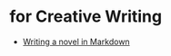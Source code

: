 # for Creative Writing

- [Writing a novel in Markdown](https://pdworkman.com/writing-a-novel-in-markdown/)
